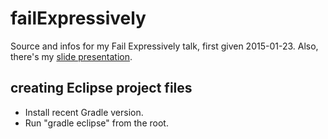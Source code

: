# failExpressively
Source and infos for my Fail Expressively talk, first given 2015-01-23.
Also, there's my [slide presentation](https://docs.google.com/presentation/d/1-9b0QOB6FkhG-CzrsOjziOO2_Jc6mrrbu-Qymqv6aRk/edit?usp=sharing).

## creating Eclipse project files
- Install recent Gradle version.
- Run "gradle eclipse" from the root.
